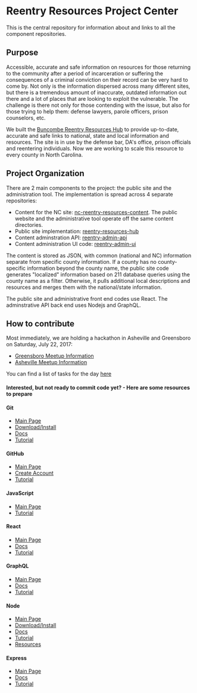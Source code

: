 # Reentry Resources Project Center
This is the central repository for information about and links to all the component repositories.

## Purpose

Accessible, accurate and safe information on resources for those returning to the community after a period of incarceration or suffering the consequences of a criminal conviction on their record can be very hard to come by. Not only is the information dispersed across many different sites, but there is a tremendous amount of inaccurate, outdated information out there and a lot of places that are looking to exploit the vulnerable. The challenge is there not only for those contending with the issue, but also for those trying to help them: defense lawyers, parole officers, prison counselors, etc.

We built the [Buncombe Reentry Resources Hub](http://www.buncombereentryhub.org/) to provide up-to-date, accurate and safe links to national, state and local information and resources. The site is in use by the defense bar, DA's office, prison officials and reentering individuals. Now we are working to scale this resource to every county in North Carolina.

## Project Organization

There are 2 main components to the project: the public site and the administration tool. The implementation is spread across 4 separate repositories:

* Content for the NC site: [nc-reentry-resources-content](https://github.com/CodeForNC/nc-reentry-resources-content). The public website and the administrative tool operate off the same content directories.
* Public site implementation: [reentry-resources-hub](https://github.com/CodeForNC/reentry-resources-hub)
* Content adminstration API: [reentry-admin-api](https://github.com/CodeForNC/reentry-admin-api)
* Content administration UI code: [reentry-admin-ui](https://github.com/CodeForNC/reentry-admin-ui)

The content is stored as JSON, with common (national and NC) information separate from specific county information. If a county has no county-specific information beyond the county name, the public site code generates "localized" information based on 211 database queries using the county name as a filter. Otherwise, it pulls additional local descriptions and resources and merges them with the national/state information.

The public site and administrative front end codes use React. The adminstrative API back end uses Nodejs and GraphQL.

## How to contribute

Most immediately, we are holding a hackathon in Asheville and Greensboro on Saturday, July 22, 2017:

* [Greensboro Meetup Information](https://www.meetup.com/Code-for-Greensboro/events/241165204/)
* [Asheville Meetup Information](https://www.meetup.com/Code-for-Asheville/events/241041803/)

You can find a list of tasks for the day [here](https://github.com/orgs/CodeForNC/projects/1)

#### Interested, but not ready to commit code yet? - Here are some resources to prepare

#### Git
  * [Main Page](https://git-scm.com/)
  * [Download/Install](https://git-scm.com/downloads)
  * [Docs](https://git-scm.com/doc)
  * [Tutorial](https://www.codeschool.com/courses/try-git)
  
#### GitHub
  * [Main Page](https://github.com/)
  * [Create Account](https://github.com/join)
  * [Tutorial](http://lifehacker.com/5983680/how-the-heck-do-i-use-github)
  
#### JavaScript
  * [Main Page](https://developer.mozilla.org/en-US/docs/Learn/Getting_started_with_the_web/JavaScript_basics)
  * [Tutorial](https://www.codecademy.com/learn/javascript)

#### React
  * [Main Page](https://facebook.github.io/react/)
  * [Docs](https://facebook.github.io/react/docs/installation.html)
  * [Tutorial](https://facebook.github.io/react/tutorial/tutorial.html)
  
#### GraphQL
  * [Main Page](http://graphql.org/)
  * [Docs](http://graphql.org/learn/)
  * [Tutorial](http://graphql.org/graphql-js/)
 
#### Node
  * [Main Page](https://nodejs.org/en/)
  * [Download/Install](https://nodejs.org/en/download/)
  * [Docs](https://nodejs.org/en/docs/)
  * [Tutorial](https://github.com/maxogden/art-of-node/#the-art-of-node)
  * [Resources](https://stackoverflow.com/questions/2353818/how-do-i-get-started-with-node-js)
  
#### Express
  * [Main Page](https://expressjs.com/)
  * [Docs](https://expressjs.com/en/4x/api.html)
  * [Tutorial](https://code.tutsplus.com/tutorials/introduction-to-express--net-33367)
  
  
  
  
